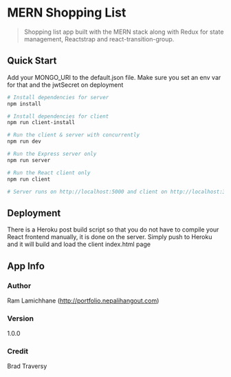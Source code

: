 # MERN Shopping List

> Shopping list app built with the MERN stack along with Redux for state management, Reactstrap and react-transition-group.

## Quick Start

Add your MONGO_URI to the default.json file. Make sure you set an env var for that and the jwtSecret on deployment

```bash
# Install dependencies for server
npm install

# Install dependencies for client
npm run client-install

# Run the client & server with concurrently
npm run dev

# Run the Express server only
npm run server

# Run the React client only
npm run client

# Server runs on http://localhost:5000 and client on http://localhost:3000
```

## Deployment

There is a Heroku post build script so that you do not have to compile your React frontend manually, it is done on the server. Simply push to Heroku and it will build and load the client index.html page

## App Info

### Author

Ram Lamichhane
(http://portfolio.nepalihangout.com)

### Version

1.0.0

### Credit

Brad Traversy
